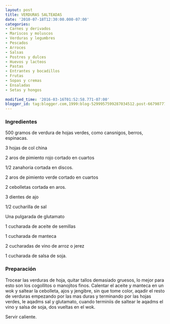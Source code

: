 ```yaml
---
layout: post
title: VERDURAS SALTEADAS
date: '2010-07-18T12:30:00.000-07:00'
categories:
- Carnes y derivados
- Mariscos y moluscos
- Verduras y legumbres
- Pescados
- Arroces
- Salsas
- Postres y dulces
- Huevos y lacteos
- Pastas
- Entrantes y bocadillos
- Frutas
- Sopas y cremas
- Ensaladas
- Setas y hongos
 
modified_time: '2016-03-16T01:52:58.771-07:00'
blogger_id: tag:blogger.com,1999:blog-5299957599287034512.post-6679077722488905953
---
```


<h3>Ingredientes</h3>

500 gramos de verdura de hojas verdes, como cansnigos, berros, espinacas.

3 hojas de col china

2 aros de pimiento rojo cortado en cuartos

1/2 zanahoria cortada en discos.

2 aros de pimiento verde cortado en cuartos

2 cebolletas cortada en aros.

3 dientes de ajo

1/2 cucharilla de sal

Una pulgarada de glutamato

1 cucharada de aceite de semillas

1 cucharada de manteca

2 cucharadas de vino de arroz o jerez

1 cucharada de salsa de soja.

<h3>Preparación</h3>

Trocear las verduras de hoja, quitar tallos demasiado gruesos, lo mejor para esto son los cogollitos o manojitos finos. Calentar el aceite y manteca en un wok y saltear la cebolleta, ajos y jengibre, sin que tome color, aqadir el resto de verduras empezando por las mas duras y terminando por las hojas verdes, le aqadms sal y glutamato, cuando terminiis de saltear le aqadms el vino y salsa de soja, dos vueltas en el wok.

Servir caliente.

